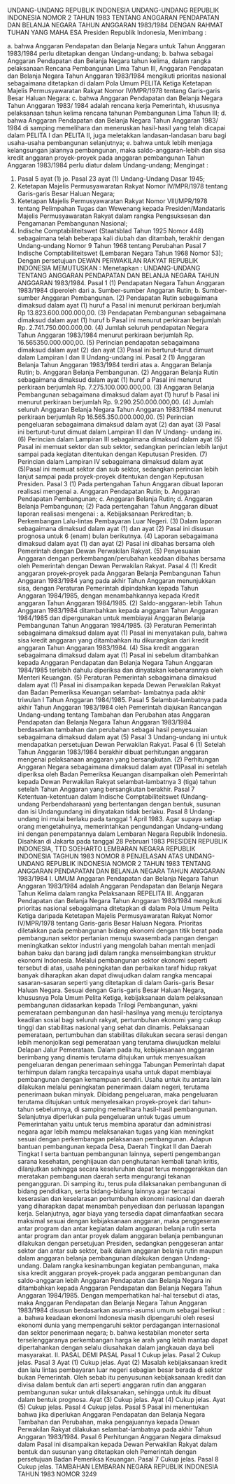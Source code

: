  UNDANG-UNDANG REPUBLIK INDONESIA UNDANG-UNDANG REPUBLIK INDONESIA NOMOR 2 TAHUN 1983 TENTANG ANGGARAN PENDAPATAN DAN BELANJA NEGARA TAHUN ANGGARAN 1983/1984
DENGAN RAHMAT TUHAN YANG MAHA ESA Presiden Republik Indonesia,
Menimbang :

a. bahwa Anggaran Pendapatan dan Belanja Negara untuk Tahun Anggaran 1983/1984 perlu ditetapkan dengan Undang-undang;
b. bahwa sebagai Anggaran Pendapatan dan Belanja Negara tahun kelima, dalam rangka pelaksanaan Rencana Pembangunan Lima Tahun III, Anggaran Pendapatan dan Belanja Negara Tahun Anggaran 1983/1984 mengikuti prioritas nasional sebagaimana ditetapkan di dalam Pola Umum PELITA Ketiga Ketetapan Majelis Permusyawaratan Rakyat Nomor IV/MPR/1978 tentang Garis-garis Besar Haluan Negara:
c. bahwa Anggaran Pendapatan dan Belanja Negara Tahun Anggaran 1983/ 1984 adalah rencana kerja Pemerintah, khususnya pelaksanaan tahun kelima rencana tahunan Pembangunan Lima Tahun III;
d. bahwa Anggaran Pendapatan dan Belanja Negara Tahun Anggaran 1983/ 1984 di samping memelihara dan meneruskan hasil-hasil yang telah dicapai dalam PELITA I dan PELITA II, juga meletakkan landasan-landasan baru bagi usaha-usaha pembangunan selanjutnya;
e. bahwa untuk lebih menjaga kelangsungan jalannya pembangunan, maka saldo-anggaran-lebih dan sisa kredit anggaran proyek-proyek pada anggaran pembangunan Tahun Anggaran 1983/1984 perlu diatur dalam Undang-undang;
Mengingat :

1. Pasal 5 ayat (1) jo. Pasal 23 ayat (1) Undang-Undang Dasar 1945;
2. Ketetapan Majelis Permusyawaratan Rakyat Nomor IV/MPR/1978 tentang Garis-garis Besar Haluan Negara;
3. Ketetapan Majelis Permusyawaratan Rakyat Nomor VIII/MPR/1978 tentang Pelimpahan Tugas dan Wewenang kepada Presiden/Mandataris Majelis Permusyawaratan Rakyat dalam rangka Pengsuksesan dan Pengamanan Pembangunan Nasional;
4. Indische Comptabiliteitswet (Staatsblad Tahun 1925 Nomor 448) sebagaimana telah beberapa kali diubah dan ditambah, terakhir dengan Undang-undang Nomor 9 Tahun 1968 tentang Perubahan Pasal 7 Indische Comptabiliteitswet (Lembaran Negara Tahun 1968 Nomor 53); Dengan persetujuan DEWAN PERWAKILAN RAKYAT REPUBLIK INDONESIA
MEMUTUSKAN :
 Menetapkan : UNDANG-UNDANG TENTANG ANGGARAN PENDAPATAN DAN BELANJA NEGARA TAHUN ANGGARAN 1983/1984.
Pasal 1
(1) Pendapatan Negara Tahun Anggaran 1983/1984 diperoleh dari a. Sumber-sumber Anggaran Rutin;
b. Sumber-sumber Anggaran Pembangunan.
(2) Pendapatan Rutin sebagaimana dimaksud dalam ayat (1) huruf a Pasal ini menurut perkiraan berjumlah Rp 13.823.600.000.000,00.
(3) Pendapatan Pembangunan sebagaimana dimaksud dalam ayat (1) huruf b Pasal ini menurut perkiraan berjumlah Rp. 2.741.750.000.000,00.
(4) Jumlah seluruh pendapatan Negara Tahun Anggaran 1983/1984 menurut perkiraan berjumlah Rp. 16.565350.000.000,00.
(5) Perincian pendapatan sebagaimana dimaksud dalam ayat (2) dan ayat (3) Pasal ini berturut-turut dimuat dalam Lampiran I dan II Undang-undang ini.
Pasal 2
(1) Anggaran Belanja Tahun Anggaran 1983/1984 terdiri atas a. Anggaran Belanja Rutin;
b. Anggaran Belanja Pembangunan.
(2) Anggaran Belanja Rutin sebagaimana dimaksud dalam ayat (1) huruf a Pasal ini menurut perkiraan berjumlah Rp. 7.275.100.000.000,00.
(3) Anggaran Belanja Pembangunan sebagaimana dimaksud dalam ayat (1) huruf b Pasal ini menurut perkiraan berjumlah Rp. 9.290.250.000.000,00.
(4) Jumlah seluruh Anggaran Belanja Negara Tahun Anggaran 1983/1984 menurut perkiraan berjumlah Rp 16.565.350.000.000,00.
(5) Perincian pengeluaran sebagaimana dimaksud dalam ayat (2) dan ayat (3) Pasal ini berturut-turut dimuat dalam Lampiran III dan IV Undang- undang ini.
(6) Perincian dalam Lampiran III sebagaimana dimaksud dalam ayat (5) Pasal ini memuat sektor dan sub sektor, sedangkan perincian lebih lanjut sampai pada kegiatan ditentukan dengan Keputusan Presiden.
(7) Perincian dalam Lampiran IV sebagaimana dimaksud dalam ayat (5)Pasal ini memuat sektor dan sub sektor, sedangkan perincian lebih lanjut sampai pada proyek-proyek ditentukan dengan Keputusan Presiden.
Pasal 3
(1) Pada pertengahan Tahun Anggaran dibuat laporan realisasi mengenai a. Anggaran Pendapatan Rutin;
b. Anggaran Pendapatan Pembangunan;
c. Anggaran Belanja Rutin;
d. Anggaran Belanja Pembangunan;
(2) Pada pertengahan Tahun Anggaran dibuat laporan realisasi mengenai :
a. Kebijaksanaan Perkreditan;
b. Perkembangan Lalu-lintas Pembayaran Luar Negeri.
(3) Dalam laporan sebagaimana dimaksud dalam ayat (1) dan ayat (2) Pasal ini disusun prognosa untuk 6 (enam) bulan berikutnya.
(4) Laporan sebagaimana dimaksud dalam ayat (1) dan ayat (2) Pasal ini dibahas bersama oleh Pemerintah dengan Dewan Perwakilan Rakyat.
(5) Penyesuaian Anggaran dengan perkembangan/perubahan keadaan dibahas bersama oleh Pemerintah dengan Dewan Perwakilan Rakyat.
Pasal 4
(1) Kredit anggaran proyek-proyek pada Anggaran Belanja Pembangunan Tahun Anggaran 1983/1984 yang pada akhir Tahun Anggaran menunjukkan sisa, dengan Peraturan Pemerintah dipindahkan kepada Tahun Anggaran 1984/1985, dengan menambahkannya kepada Kredit anggaran Tahun Anggaran 1984/1985.
(2) Saldo-anggaran-lebih Tahun Anggaran 1983/1984 ditambahkan kepada anggaran Tahun Anggaran 1984/1985 dan dipergunakan untuk membiayai Anggaran Belanja Pembangunan Tahun Anggaran 1984/1985.
(3) Peraturan Pemerintah sebagaimana dimaksud dalam ayat (1) Pasal ini menyatakan pula, bahwa sisa kredit anggaran yang ditambahkan itu dikurangkan dari kredit anggaran Tahun Anggaran 1983/1984.
(4) Sisa kredit anggaran sebagaimana dimaksud dalam ayat (1) Pasal ini sebelum ditambahkan kepada Anggaran Pendapatan dan Belanja Negara Tahun Anggaran 1984/1985 terlebih dahulu diperiksa dan dinyatakan kebenarannya oleh Menteri Keuangan.
(5) Peraturan Pemerintah sebagaimana dimaksud dalam ayat (1) Pasal ini disampaikan kepada Dewan Perwakilan Rakyat dan Badan Pemeriksa Keuangan selambat- lambatnya pada akhir triwulan I Tahun Anggaran 1984/1985.
Pasal 5
Selambat-lambatnya pada akhir Tahun Anggaran 1983/1984 oleh Pemerintah diajukan Rancangan Undang-undang tentang Tambahan dan Perubahan atas Anggaran Pendapatan dan Belanja Negara Tahun Anggaran 1983/1984 berdasarkan tambahan dan perubahan sebagai hasil penyesuaian sebagaimana dimaksud dalam ayat (5) Pasal 3 Undang-undang ini untuk mendapatkan persetujuan Dewan Perwakilan Rakyat.
Pasal 6
(1) Setelah Tahun Anggaran 1983/1984 berakhir dibuat perhitungan anggaran mengenai pelaksanaan anggaran yang bersangkutan.
(2) Perhitungan Anggaran Negara sebagaimana dimaksud dalam ayat (1)Pasal ini setelah diperiksa oleh Badan Pemeriksa Keuangan disampaikan oleh Pemerintah kepada Dewan Perwakilan Rakyat selambat-lambatnya 3 (tiga) tahun setelah Tahun Anggaran yang bersangkutan berakhir.
Pasal 7
Ketentuan-ketentuan dalam Indische Comptabiliteitswet (Undang-undang Perbendaharaan) yang bertentangan dengan bentuk, susunan dan isi Undangundang ini dinyatakan tidak berlaku.
Pasal 8
Undang-undang ini mulai berlaku pada tanggal 1 April 1983. Agar supaya setiap orang mengetahuinya, memerintahkan pengundangan Undang-undang ini dengan penempatannya dalam Lembaran Negara Republik Indonesia. Disahkan di Jakarta pada tanggal 28 Pebruari 1983 PRESIDEN REPUBLIK INDONESIA, TTD SOEHARTO LEMBARAN NEGARA REPUBLIK INDONESIA TAGHUN 1983 NOMOR 8 PENJELASAN ATAS UNDANG-UNDANG REPUBLIK INDONESIA NOMOR 2 TAHUN 1983 TENTANG ANGGARAN PENDAPATAN DAN BELANJA NEGARA TAHUN ANGGARAN 1983/1984 I. UMUM Anggaran Pendapatan dan Belanja Negara Tahun Anggaran 1983/1984 adalah Anggaran Pendapatan dan Belanja Negara Tahun Kelima dalam rangka Pelaksanaan REPELITA III. Anggaran Pendapatan dan Belanja Negara Tahun Anggaran 1983/1984 mengikuti prioritas nasional sebagaimana ditetapkan di dalam Pola Umum Pelita Ketiga daripada Ketetapan Majelis Permusyawaratan Rakyat Nomor IV/MPR/1978 tentang Garis-garis Besar Haluan Negara. Prioritas diletakkan pada pembangunan bidang ekonomi dengan titik berat pada pembangunan sektor pertanian menuju swasembada pangan dengan meningkatkan sektor industri yang mengolah bahan mentah menjadi bahan baku dan barang jadi dalam rangka menseimbangkan struktur ekonomi Indonesia. Melalui pembangunan sektor ekonomi seperti tersebut di atas, usaha peningkatan dan perbaikan taraf hidup rakyat banyak diharapkan akan dapat diwujudkan dalam rangka mencapai sasaran-sasaran seperti yang ditetapkan di dalam Garis-garis Besar Haluan Negara. Sesuai dengan Garis-garis Besar Haluan Negara, khususnya Pola Umum Pelita Ketiga, kebijaksanaan dalam pelaksanaan pembangunan didasarkan kepada Trilogi Pembangunan, yakni pemerataan pembangunan dan hasil-hasilnya yang menuju terciptanya keadilan sosial bagi seluruh rakyat, pertumbuhan ekonomi yang cukup tinggi dan stabilitas nasional yang sehat dan dinamis. Pelaksanaan pemerataan, pertumbuhan dan stabilitas dilakukan secara serasi dengan lebih menonjolkan segi pemerataan yang terutama diwujudkan melalui Delapan Jalur Pemerataan. Dalam pada itu, kebijaksanaan anggaran berimbang yang dinamis terutama ditujukan untuk menyesuaikan pengeluaran dengan penerimaan sehingga Tabungan Pemerintah dapat terhimpun dalam rangka tercapainya usaha untuk dapat membiayai pembangunan dengan kemampuan sendiri. Usaha untuk itu antara lain dilakukan melalui peningkatan penerimaan dalam negeri, terutama penerimaan bukan minyak. Dibidang pengeluaran, maka pengeluaran terutama ditujukan untuk menyelesaikan proyek-proyek dari tahun-tahun sebelumnya, di samping memelihara hasil-hasil pembangunan. Selanjutnya diperlukan pula pengeluaran untuk tugas umum Pemerintahan yaitu untuk terus membina aparatur dan administrasi negara agar lebih mampu melaksanakan tugas yang kian meningkat sesuai dengan perkembangan pelaksanaan pembangunan. Adapun bantuan pembangunan kepada Desa, Daerah Tingkat II dan Daerah Tingkat I serta bantuan pembangunan lainnya, seperti pengembangan sarana kesehatan, penghijauan dan penghutanan kembali tanah kritis, dilanjutkan sehingga secara keseluruhan dapat terus menggerakkan dan meratakan pembangunan daerah serta mengurangi tekanan pengangguran. Di samping itu, terus pula dilaksanakan pembangunan di bidang pendidikan, serta bidang-bidang lainnya agar tercapai keserasian dan keselarasan pertumbuhan ekonomi nasional dan daerah yang diharapkan dapat menambah penyediaan dan perluasan lapangan kerja. Selanjutnya, agar biaya yang tersedia dapat dimanfaatkan secara maksimal sesuai dengan kebijaksanaan anggaran, maka penggeseran antar program dan antar kegiatan dalam anggaran belanja rutin serta antar program dan antar proyek dalam anggaran belanja pembangunan dilakukan dengan persetujuan Presiden, sedangkan penggeseran antar sektor dan antar sub sektor, baik dalam anggaran belanja rutin maupun dalam anggaran belanja pembangunan dilakukan dengan Undang-undang. Dalam rangka kesinambungan kegiatan pembangunan, maka sisa kredit anggaran proyek-proyek pada anggaran pembangunan dan saldo-anggaran lebih Anggaran Pendapatan dan Belanja Negara ini ditambahkan kepada Anggaran Pendapatan dan Belanja Negara Tahun Anggaran 1984/1985. Dengan memperhatikan hal-hal tersebut di atas, maka Anggaran Pendapatan dan Belanja Negara Tahun Anggaran 1983/1984 disusun berdasarkan asumsi-asumsi umum sebagai berikut :
a. bahwa keadaan ekonomi Indonesia masih dipengaruhi oleh resesi ekonomi dunia yang mempengaruhi sektor perdagangan internasional dan sektor penerimaan negara;
b. bahwa kestabilan moneter serta terselenggaranya perkembangan harga ke arah yang lebih mantap dapat dipertahankan dengan selalu diusahakan dalam jangkauan daya beli masyarakat. II. PASAL DEMI PASAL
Pasal 1
Cukup jelas.
Pasal 2
Cukup jelas.
Pasal 3
Ayat (1) Cukup jelas. Ayat (2) Masalah kebijaksanaan kredit dan lalu lintas pembayaran luar negeri sebagian besar berada di sektor bukan Pemerintah. Oleh sebab itu penyusunan kebijaksanaan kredit dan divisa dalam bentuk dan arti seperti anggaran rutin dan anggaran pembangunan sukar untuk dilaksanakan, sehingga untuk itu dibuat dalam bentuk prognosa. Ayat (3) Cukup jelas. Ayat (4) Cukup jelas. Ayat (5) Cukup jelas.
Pasal 4
Cukup jelas.
Pasal 5
Pasal ini menentukan bahwa jika diperlukan Anggaran Pendapatan dan Belanja Negara Tambahan dan Perubahan, maka pengajuannya kepada Dewan Perwakilan Rakyat dilakukan selambat-lambatnya pada akhir Tahun Anggaran 1983/1984.
Pasal 6
Perhitungan Anggaran Negara dimaksud dalam Pasal ini disampaikan kepada Dewan Perwakilan Rakyat dalam bentuk dan susunan yang ditetapkan oleh Pemerintah dengan persetujuan Badan Pemeriksa Keuangan.
Pasal 7
Cukup jelas.
Pasal 8
Cukup jelas. TAMBAHAN LEMBARAN NEGARA REPUBLIK INDONESIA TAHUN 1983 NOMOR 3249